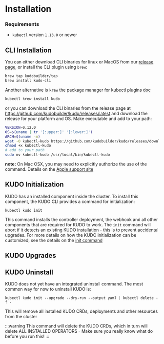 # Installation

### Requirements

- `kubectl` version `1.13.0` or newer

## CLI Installation

You can either download CLI binaries for linux or MacOS from our [release page](https://github.com/kudobuilder/kudo/releases), or install the CLI plugin using `brew`:

```bash
brew tap kudobuilder/tap
brew install kudo-cli
```

Another alternative is `krew` the package manager for kubectl plugins [doc](https://github.com/kubernetes-sigs/krew)

```bash
kubectl krew install kudo
```

or you can download the CLI binaries from the release page at https://github.com/kudobuilder/kudo/releases/latest and download the release for your platform and OS.  Make executable and add to your path:

```bash
VERSION=0.12.0
OS=$(uname | tr '[:upper:]' '[:lower:]')
ARCH=$(uname -m)
wget -O kubectl-kudo https://github.com/kudobuilder/kudo/releases/download/v${VERSION}/kubectl-kudo_${VERSION}_${OS}_${ARCH}
chmod +x kubectl-kudo
# add to your path
sudo mv kubectl-kudo /usr/local/bin/kubectl-kudo
```

**note:** On Mac OSX, you may need to explicitly authorize the use of the command.  Details on the [Apple support site](https://support.apple.com/guide/mac-help/open-a-mac-app-from-an-unidentified-developer-mh40616/mac)

## KUDO Initialization

KUDO has an installed component inside the cluster. To install this component, the KUDO CLI provides a command for initialization:

`kubectl kudo init`

This command installs the controller deployment, the webhook and all other components that are required for KUDO to work. The `init` command will abort if it detects an existing KUDO installation - this is to prevent accidental upgrades. For more details on how the KUDO initialization can be customized, see the details on the [init command](commands.md#init)

## KUDO Upgrades



## KUDO Uninstall

KUDO does not yet have an integrated uninstall command. The most common way for now to uninstall KUDO is:

`kubectl kudo init --upgrade --dry-run --output yaml | kubectl delete -f -`

This will remove all installed KUDO CRDs, deployments and other resources from the cluster

:::warning
This command will delete the KUDO CRDs, which in turn will delete ALL INSTALLED OPERATORS - Make sure you really know what do before you run this!
:::
